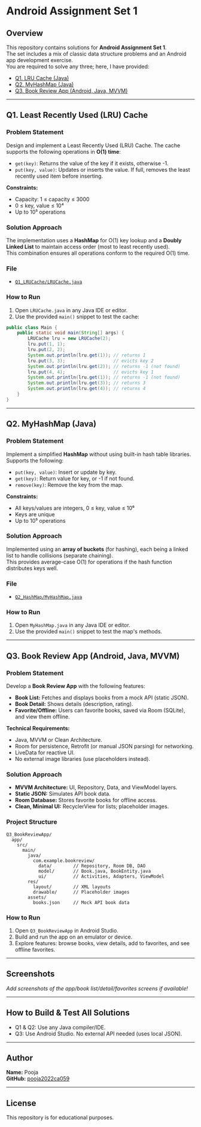 # Android Assignment Set 1

## Overview

This repository contains solutions for **Android Assignment Set 1**.  
The set includes a mix of classic data structure problems and an Android app development exercise.  
You are required to solve any three; here, I have provided:

- [Q1. LRU Cache (Java)](#q1-least-recently-used-lru-cache)
- [Q2. MyHashMap (Java)](#q2-myhashmap-java)
- [Q3. Book Review App (Android, Java, MVVM)](#q3-book-review-app-android-java-mvvm)

---

## Q1. Least Recently Used (LRU) Cache

### Problem Statement

Design and implement a Least Recently Used (LRU) Cache. The cache supports the following operations in **O(1) time**:

- `get(key)`: Returns the value of the key if it exists, otherwise -1.
- `put(key, value)`: Updates or inserts the value. If full, removes the least recently used item before inserting.

**Constraints:**
- Capacity: 1 ≤ capacity ≤ 3000
- 0 ≤ key, value ≤ 10⁴
- Up to 10⁵ operations

### Solution Approach

The implementation uses a **HashMap** for O(1) key lookup and a **Doubly Linked List** to maintain access order (most to least recently used).  
This combination ensures all operations conform to the required O(1) time.

### File

- [`Q1_LRUCache/LRUCache.java`](Q1_LRUCache/LRUCache.java)

### How to Run

1. Open `LRUCache.java` in any Java IDE or editor.
2. Use the provided `main()` snippet to test the cache:

```java
public class Main {
    public static void main(String[] args) {
        LRUCache lru = new LRUCache(2);
        lru.put(1, 1);
        lru.put(2, 2);
        System.out.println(lru.get(1)); // returns 1
        lru.put(3, 3);                  // evicts key 2
        System.out.println(lru.get(2)); // returns -1 (not found)
        lru.put(4, 4);                  // evicts key 1
        System.out.println(lru.get(1)); // returns -1 (not found)
        System.out.println(lru.get(3)); // returns 3
        System.out.println(lru.get(4)); // returns 4
    }
}
```

---

## Q2. MyHashMap (Java)

### Problem Statement

Implement a simplified **HashMap** without using built-in hash table libraries.  
Supports the following:

- `put(key, value)`: Insert or update by key.
- `get(key)`: Return value for key, or -1 if not found.
- `remove(key)`: Remove the key from the map.

**Constraints:**
- All keys/values are integers, 0 ≤ key, value ≤ 10⁶
- Keys are unique
- Up to 10⁵ operations

### Solution Approach

Implemented using an **array of buckets** (for hashing), each being a linked list to handle collisions (separate chaining).  
This provides average-case O(1) for operations if the hash function distributes keys well.

### File

- [`Q2_HashMap/MyHashMap.java`](Q2_HashMap/MyHashMap.java)

### How to Run

1. Open `MyHashMap.java` in any Java IDE or editor.
2. Use the provided `main()` snippet to test the map's methods.

---

## Q3. Book Review App (Android, Java, MVVM)

### Problem Statement

Develop a **Book Review App** with the following features:

- **Book List:** Fetches and displays books from a mock API (static JSON).
- **Book Detail:** Shows details (description, rating).
- **Favorite/Offline:** Users can favorite books, saved via Room (SQLite), and view them offline.

**Technical Requirements:**
- Java, MVVM or Clean Architecture.
- Room for persistence, Retrofit (or manual JSON parsing) for networking.
- LiveData for reactive UI.
- No external image libraries (use placeholders instead).

### Solution Approach

- **MVVM Architecture:** UI, Repository, Data, and ViewModel layers.
- **Static JSON:** Simulates API book data.
- **Room Database:** Stores favorite books for offline access.
- **Clean, Minimal UI:** RecyclerView for lists; placeholder images.

### Project Structure

```
Q3_BookReviewApp/
  app/
    src/
      main/
        java/
          com.example.bookreview/
            data/        // Repository, Room DB, DAO
            model/       // Book.java, BookEntity.java
            ui/          // Activities, Adapters, ViewModel
        res/
          layout/        // XML layouts
          drawable/      // Placeholder images
        assets/
          books.json     // Mock API book data
```

### How to Run

1. Open `Q3_BookReviewApp` in Android Studio.
2. Build and run the app on an emulator or device.
3. Explore features: browse books, view details, add to favorites, and see offline favorites.

---

## Screenshots

*Add screenshots of the app/book list/detail/favorites screens if available!*

---

## How to Build & Test All Solutions

- Q1 & Q2: Use any Java compiler/IDE.
- Q3: Use Android Studio. No external API needed (uses local JSON).

---

## Author

**Name:** Pooja  
**GitHub:** [pooja2022ca059](https://github.com/pooja2022ca059)

---

## License

This repository is for educational purposes.
